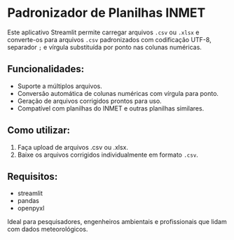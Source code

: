 # Padronizador de Planilhas INMET

Este aplicativo Streamlit permite carregar arquivos `.csv` ou `.xlsx` e converte-os para arquivos `.csv` padronizados com codificação UTF-8, separador `;` e vírgula substituída por ponto nas colunas numéricas.

## Funcionalidades:
- Suporte a múltiplos arquivos.
- Conversão automática de colunas numéricas com vírgula para ponto.
- Geração de arquivos corrigidos prontos para uso.
- Compatível com planilhas do INMET e outras planilhas similares.

## Como utilizar:
1. Faça upload de arquivos .csv ou .xlsx.
2. Baixe os arquivos corrigidos individualmente em formato `.csv`.

## Requisitos:
- streamlit
- pandas
- openpyxl

Ideal para pesquisadores, engenheiros ambientais e profissionais que lidam com dados meteorológicos.